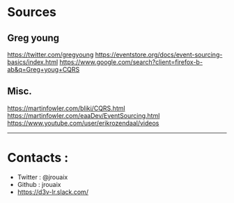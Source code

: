 # Sources

## Greg young
https://twitter.com/gregyoung
https://eventstore.org/docs/event-sourcing-basics/index.html
https://www.google.com/search?client=firefox-b-ab&q=Greg+youg+CQRS

## Misc.
https://martinfowler.com/bliki/CQRS.html
https://martinfowler.com/eaaDev/EventSourcing.html
https://www.youtube.com/user/erikrozendaal/videos


---
# Contacts :
- Twitter : @jrouaix
- Github : jrouaix
- https://d3v-lr.slack.com/

